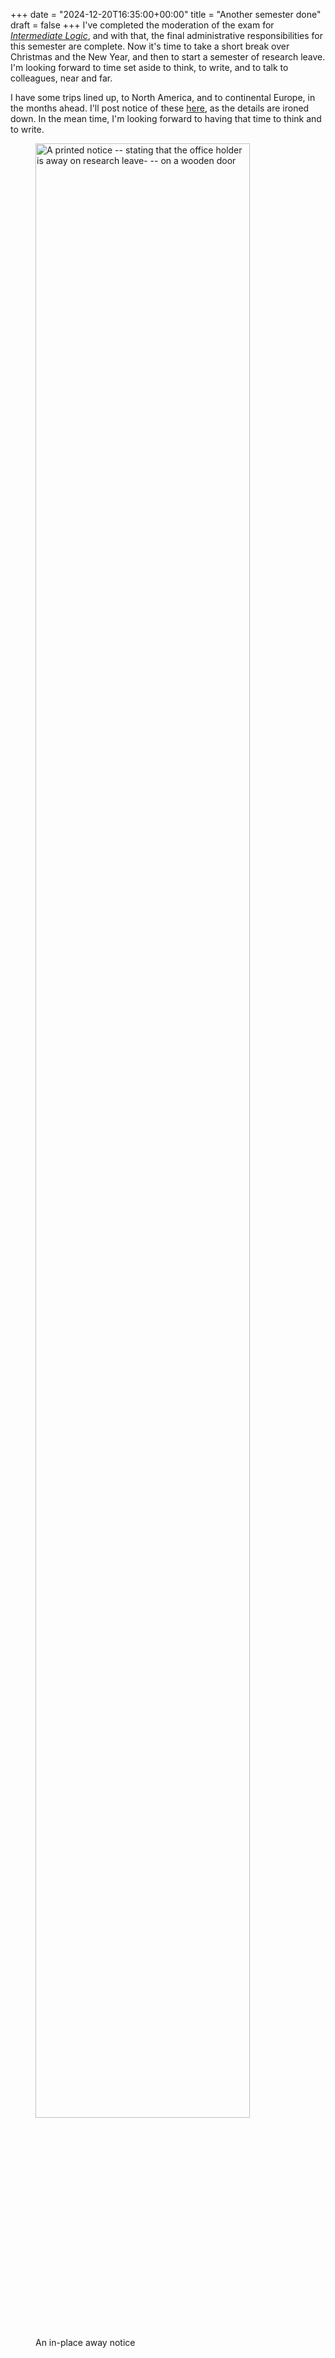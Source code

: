 +++
date = "2024-12-20T16:35:00+00:00"
title = "Another semester done"
draft = false
+++
I've completed the moderation of the exam for _[Intermediate
Logic](https://consequently.org/class/2024/py2010/)_, and with that, the final
administrative responsibilities for this semester are complete. Now it's time
to take a short break over Christmas and the New Year, and then to start 
a semester of research leave. I'm looking forward to time set aside to think,
to write, and to talk to colleagues, near and far.

I have some trips lined up, to North America, and to continental Europe, in the 
months ahead. I'll post notice of these
[here](https://consequently.org/presentation/), as the details are ironed down.
In the mean time, I'm looking forward to having that time to think and to
write.

<figure>
<img src="/images/door-notice-january-2025.jpeg" width="90%" alt="A printed
notice -- stating that the office holder is away on research leave- -- on a 
wooden door"><figcaption>An in-place away notice</figcaption>
</figure>



